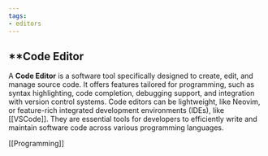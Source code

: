 ```yaml
---
tags:
- editors
---
```

## **Code Editor

A **Code Editor** is a software tool specifically designed to create, edit, and manage source code. It offers features tailored for programming, such as syntax highlighting, code completion, debugging support, and integration with version control systems. Code editors can be lightweight, like Neovim, or feature-rich integrated development environments (IDEs), like [[VSCode]]. They are essential tools for developers to efficiently write and maintain software code across various programming languages.

[[Programming]] 